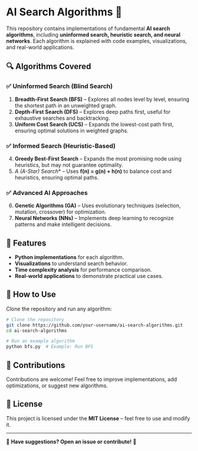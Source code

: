 # AI Search Algorithms 🚀

This repository contains implementations of fundamental **AI search algorithms**, including **uninformed search, heuristic search, and neural networks**. Each algorithm is explained with code examples, visualizations, and real-world applications.

## 🔍 Algorithms Covered

### ✅ Uninformed Search (Blind Search)
1. **Breadth-First Search (BFS)** – Explores all nodes level by level, ensuring the shortest path in an unweighted graph.
2. **Depth-First Search (DFS)** – Explores deep paths first, useful for exhaustive searches and backtracking.
3. **Uniform Cost Search (UCS)** – Expands the lowest-cost path first, ensuring optimal solutions in weighted graphs.

### ✅ Informed Search (Heuristic-Based)
4. **Greedy Best-First Search** – Expands the most promising node using heuristics, but may not guarantee optimality.
5. **A* (A-Star) Search** – Uses **f(n) = g(n) + h(n)** to balance cost and heuristics, ensuring optimal paths.

### ✅ Advanced AI Approaches
6. **Genetic Algorithms (GA)** – Uses evolutionary techniques (selection, mutation, crossover) for optimization.
7. **Neural Networks (NNs)** – Implements deep learning to recognize patterns and make intelligent decisions.

## 🚀 Features
- **Python implementations** for each algorithm.
- **Visualizations** to understand search behavior.
- **Time complexity analysis** for performance comparison.
- **Real-world applications** to demonstrate practical use cases.

## 🔧 How to Use
Clone the repository and run any algorithm:
```bash
# Clone the repository
git clone https://github.com/your-username/ai-search-algorithms.git
cd ai-search-algorithms

# Run an example algorithm
python bfs.py  # Example: Run BFS
```

## 🤝 Contributions
Contributions are welcome! Feel free to improve implementations, add optimizations, or suggest new algorithms.

## 📜 License
This project is licensed under the **MIT License** – feel free to use and modify it.

---
📩 **Have suggestions? Open an issue or contribute!** 🚀

